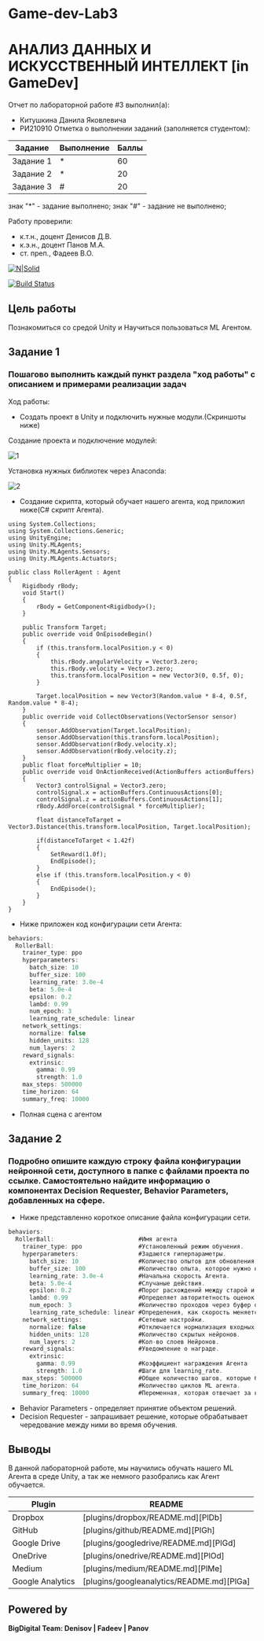 # Game-dev-Lab3
# АНАЛИЗ ДАННЫХ И ИСКУССТВЕННЫЙ ИНТЕЛЛЕКТ [in GameDev]
Отчет по лабораторной работе #3 выполнил(а):
- Китушкина Данила Яковлевича
- РИ210910
Отметка о выполнении заданий (заполняется студентом):

| Задание | Выполнение | Баллы |
| ------ | ------ | ------ |
| Задание 1 | * | 60 |
| Задание 2 | * | 20 |
| Задание 3 | # | 20 |

знак "*" - задание выполнено; знак "#" - задание не выполнено;

Работу проверили:
- к.т.н., доцент Денисов Д.В.
- к.э.н., доцент Панов М.А.
- ст. преп., Фадеев В.О.

[![N|Solid](https://cldup.com/dTxpPi9lDf.thumb.png)](https://nodesource.com/products/nsolid)

[![Build Status](https://travis-ci.org/joemccann/dillinger.svg?branch=master)](https://travis-ci.org/joemccann/dillinger)


## Цель работы
Познакомиться со средой Unity и Научиться пользоваться ML Агентом.

## Задание 1
### Пошагово выполнить каждый пункт раздела "ход работы" с описанием и примерами реализации задач
Ход работы:
- Создать проект в Unity и подключить нужные модули.(Скриншоты ниже)

Создание проекта и подключение модулей:

![1](https://user-images.githubusercontent.com/95544542/201180382-af134d5e-7c59-4704-8d17-044f2f42f19c.jpg)

Установка нужных библиотек через Anaconda:

![2](https://user-images.githubusercontent.com/95544542/201180591-8098ede3-9b83-42e8-b2b6-8d0fa87374fd.PNG)

- Создание скрипта, который обучает нашего агента, код приложил ниже(С# скрипт Агента).

```cs.
using System.Collections;
using System.Collections.Generic;
using UnityEngine;
using Unity.MLAgents;
using Unity.MLAgents.Sensors;
using Unity.MLAgents.Actuators;

public class RollerAgent : Agent
{
    Rigidbody rBody;
    void Start()
    {
        rBody = GetComponent<Rigidbody>();
    }

    public Transform Target;
    public override void OnEpisodeBegin()
    {
        if (this.transform.localPosition.y < 0)
        {
            this.rBody.angularVelocity = Vector3.zero;
            this.rBody.velocity = Vector3.zero;
            this.transform.localPosition = new Vector3(0, 0.5f, 0);
        }

        Target.localPosition = new Vector3(Random.value * 8-4, 0.5f, Random.value * 8-4);
    }
    public override void CollectObservations(VectorSensor sensor)
    {
        sensor.AddObservation(Target.localPosition);
        sensor.AddObservation(this.transform.localPosition);
        sensor.AddObservation(rBody.velocity.x);
        sensor.AddObservation(rBody.velocity.z);
    }
    public float forceMultiplier = 10;
    public override void OnActionReceived(ActionBuffers actionBuffers)
    {
        Vector3 controlSignal = Vector3.zero;
        controlSignal.x = actionBuffers.ContinuousActions[0];
        controlSignal.z = actionBuffers.ContinuousActions[1];
        rBody.AddForce(controlSignal * forceMultiplier);

        float distanceToTarget = Vector3.Distance(this.transform.localPosition, Target.localPosition);

        if(distanceToTarget < 1.42f)
        {
            SetReward(1.0f);
            EndEpisode();
        }
        else if (this.transform.localPosition.y < 0)
        {
            EndEpisode();
        }
    }
}
```
- Ниже приложен код конфигурации сети Агента:

```cs
behaviors:
  RollerBall:
    trainer_type: ppo
    hyperparameters:                 
      batch_size: 10
      buffer_size: 100
      learning_rate: 3.0e-4
      beta: 5.0e-4
      epsilon: 0.2
      lambd: 0.99
      num_epoch: 3
      learning_rate_schedule: linear
    network_settings: 
      normalize: false
      hidden_units: 128
      num_layers: 2
    reward_signals:
      extrinsic:
        gamma: 0.99
        strength: 1.0
    max_steps: 500000
    time_horizon: 64
    summary_freq: 10000
```
- Полная сцена с агентом
## Задание 2
### Подробно опишите каждую строку файла конфигурации нейронной сети, доступного в папке с файлами проекта по ссылке. Самостоятельно найдите информацию о компонентах Decision Requester, Behavior Parameters, добавленных на сфере.

- Ниже представленно короткое описание файла конфигурации сети.

```cs
behaviors:
  RollerBall:                        #Имя агента
    trainer_type: ppo                #Установленный режим обучения.
    hyperparameters:                 #Задаются гиперпараметры.
      batch_size: 10                 #Количество опытов для обновления.
      buffer_size: 100               #Количество опыта, которое нужно набрать перед обновлением модели.
      learning_rate: 3.0e-4          #Начальна скорость Агента.
      beta: 5.0e-4                   #Случаные действия.
      epsilon: 0.2                   #Порог расхождений между старой и новой политиками при обновлении.
      lambd: 0.99                    #Определяет авторитетность оценок значений во времени.
      num_epoch: 3                   #Количество проходов через буфер опыта.
      learning_rate_schedule: linear #Определения, как скорость меняется со временем.
    network_settings:                #Сетевые настройки.
      normalize: false               #Отключается нормализация входных данных.
      hidden_units: 128              #Количество скрытых нейронов.
      num_layers: 2                  #Кол-во слоев Нейронов.
    reward_signals:                  #Уведомление о награде.
      extrinsic:
        gamma: 0.99                  #Коэффициент награждения Агента
        strength: 1.0                #Шаги для learning_rate.
    max_steps: 500000                #Общее количество шагов, которые будет проходить ML Agent.
    time_horizon: 64                 #Количество циклов ML агента.
    summary_freq: 10000              #Переменная, которая отвечает за кол-во опыта

```

- Behavior Parameters - определяет принятие объектом решений.
- Decision Requester - запрашивает решение, которые обрабатывает чередование между ними во время обучения.


## Выводы

В данной лабораторной работе, мы научились обучать нашего ML Агента в среде Unity, а так же немного разобрались как Агент обучается.

| Plugin | README |
| ------ | ------ |
| Dropbox | [plugins/dropbox/README.md][PlDb] |
| GitHub | [plugins/github/README.md][PlGh] |
| Google Drive | [plugins/googledrive/README.md][PlGd] |
| OneDrive | [plugins/onedrive/README.md][PlOd] |
| Medium | [plugins/medium/README.md][PlMe] |
| Google Analytics | [plugins/googleanalytics/README.md][PlGa] |

## Powered by

**BigDigital Team: Denisov | Fadeev | Panov**
